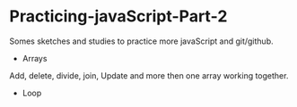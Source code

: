 # Practicing-javaScript-Part-2

Somes sketches and studies to practice more javaScript and git/github.

- Arrays

Add, delete, divide, join, Update and more then one array working together.

- Loop
